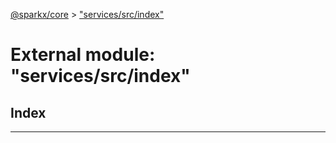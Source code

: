 [@sparkx/core](../README.md) > ["services/src/index"](../modules/_services_src_index_.md)

# External module: "services/src/index"

## Index

---

